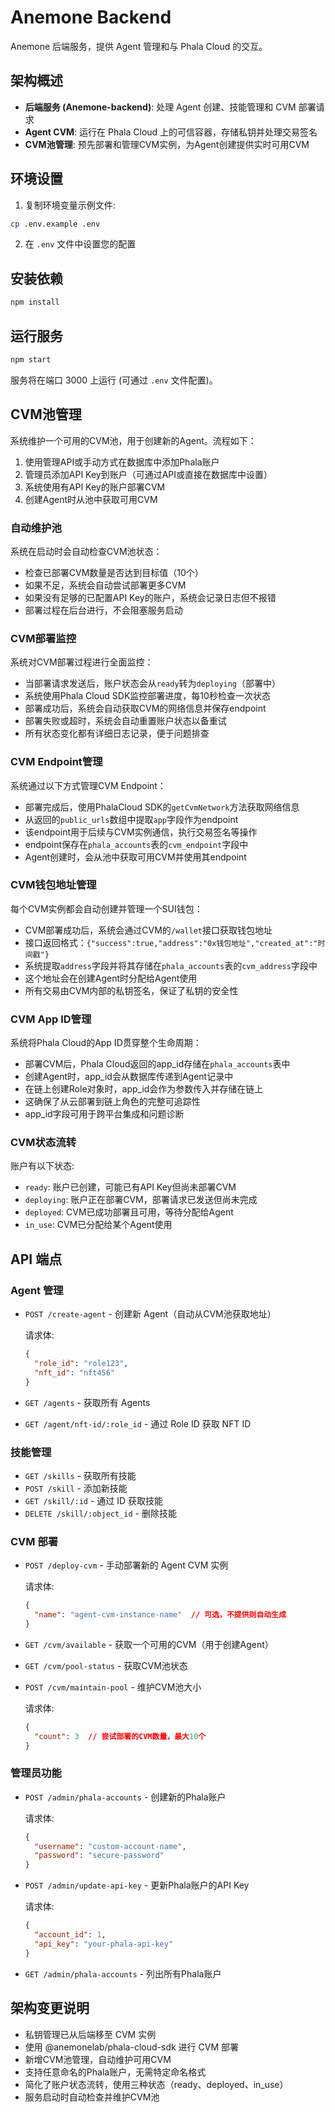 # Anemone Backend

Anemone 后端服务，提供 Agent 管理和与 Phala Cloud 的交互。

## 架构概述

- **后端服务 (Anemone-backend)**: 处理 Agent 创建、技能管理和 CVM 部署请求
- **Agent CVM**: 运行在 Phala Cloud 上的可信容器，存储私钥并处理交易签名
- **CVM池管理**: 预先部署和管理CVM实例，为Agent创建提供实时可用CVM

## 环境设置

1. 复制环境变量示例文件:

```bash
cp .env.example .env
```

2. 在 `.env` 文件中设置您的配置

## 安装依赖

```bash
npm install
```

## 运行服务

```bash
npm start
```

服务将在端口 3000 上运行 (可通过 `.env` 文件配置)。

## CVM池管理

系统维护一个可用的CVM池，用于创建新的Agent。流程如下：

1. 使用管理API或手动方式在数据库中添加Phala账户
2. 管理员添加API Key到账户（可通过API或直接在数据库中设置）
3. 系统使用有API Key的账户部署CVM
4. 创建Agent时从池中获取可用CVM

### 自动维护池

系统在启动时会自动检查CVM池状态：
- 检查已部署CVM数量是否达到目标值（10个）
- 如果不足，系统会自动尝试部署更多CVM
- 如果没有足够的已配置API Key的账户，系统会记录日志但不报错
- 部署过程在后台进行，不会阻塞服务启动

### CVM部署监控

系统对CVM部署过程进行全面监控：
- 当部署请求发送后，账户状态会从`ready`转为`deploying`（部署中）
- 系统使用Phala Cloud SDK监控部署进度，每10秒检查一次状态
- 部署成功后，系统会自动获取CVM的网络信息并保存endpoint
- 部署失败或超时，系统会自动重置账户状态以备重试
- 所有状态变化都有详细日志记录，便于问题排查

### CVM Endpoint管理

系统通过以下方式管理CVM Endpoint：
- 部署完成后，使用PhalaCloud SDK的`getCvmNetwork`方法获取网络信息
- 从返回的`public_urls`数组中提取`app`字段作为endpoint
- 该endpoint用于后续与CVM实例通信，执行交易签名等操作
- endpoint保存在`phala_accounts`表的`cvm_endpoint`字段中
- Agent创建时，会从池中获取可用CVM并使用其endpoint

### CVM钱包地址管理

每个CVM实例都会自动创建并管理一个SUI钱包：
- CVM部署成功后，系统会通过CVM的`/wallet`接口获取钱包地址
- 接口返回格式：`{"success":true,"address":"0x钱包地址","created_at":"时间戳"}`
- 系统提取`address`字段并将其存储在`phala_accounts`表的`cvm_address`字段中
- 这个地址会在创建Agent时分配给Agent使用
- 所有交易由CVM内部的私钥签名，保证了私钥的安全性

### CVM App ID管理

系统将Phala Cloud的App ID贯穿整个生命周期：
- 部署CVM后，Phala Cloud返回的app_id存储在`phala_accounts`表中
- 创建Agent时，app_id会从数据库传递到Agent记录中
- 在链上创建Role对象时，app_id会作为参数传入并存储在链上
- 这确保了从云部署到链上角色的完整可追踪性
- app_id字段可用于跨平台集成和问题诊断

### CVM状态流转

账户有以下状态:
- `ready`: 账户已创建，可能已有API Key但尚未部署CVM
- `deploying`: 账户正在部署CVM，部署请求已发送但尚未完成
- `deployed`: CVM已成功部署且可用，等待分配给Agent
- `in_use`: CVM已分配给某个Agent使用

## API 端点

### Agent 管理

- `POST /create-agent` - 创建新 Agent（自动从CVM池获取地址）
  
  请求体:
  ```json
  {
    "role_id": "role123",
    "nft_id": "nft456"
  }
  ```

- `GET /agents` - 获取所有 Agents
- `GET /agent/nft-id/:role_id` - 通过 Role ID 获取 NFT ID

### 技能管理

- `GET /skills` - 获取所有技能
- `POST /skill` - 添加新技能
- `GET /skill/:id` - 通过 ID 获取技能
- `DELETE /skill/:object_id` - 删除技能

### CVM 部署

- `POST /deploy-cvm` - 手动部署新的 Agent CVM 实例
  
  请求体:
  ```json
  {
    "name": "agent-cvm-instance-name"  // 可选，不提供则自动生成
  }
  ```

- `GET /cvm/available` - 获取一个可用的CVM（用于创建Agent）
- `GET /cvm/pool-status` - 获取CVM池状态
- `POST /cvm/maintain-pool` - 维护CVM池大小
  
  请求体:
  ```json
  {
    "count": 3  // 尝试部署的CVM数量，最大10个
  }
  ```

### 管理员功能

- `POST /admin/phala-accounts` - 创建新的Phala账户
  
  请求体:
  ```json
  {
    "username": "custom-account-name",
    "password": "secure-password"
  }
  ```

- `POST /admin/update-api-key` - 更新Phala账户的API Key
  
  请求体:
  ```json
  {
    "account_id": 1,
    "api_key": "your-phala-api-key"
  }
  ```

- `GET /admin/phala-accounts` - 列出所有Phala账户

## 架构变更说明

- 私钥管理已从后端移至 CVM 实例
- 使用 @anemonelab/phala-cloud-sdk 进行 CVM 部署
- 新增CVM池管理，自动维护可用CVM
- 支持任意命名的Phala账户，无需特定命名格式
- 简化了账户状态流转，使用三种状态（ready、deployed、in_use）
- 服务启动时自动检查并维护CVM池 